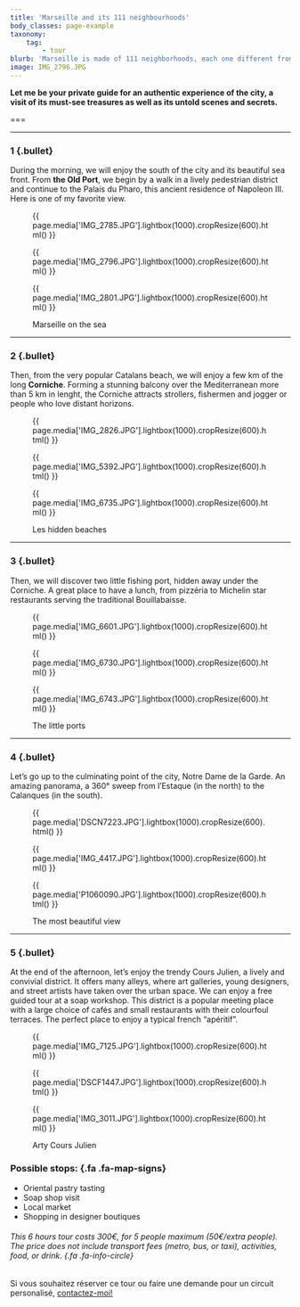 ```yaml
---
title: 'Marseille and its 111 neighbourhoods'
body_classes: page-example
taxonomy:
    tag:
        - tour
blurb: 'Marseille is made of 111 neighborhoods, each one different from the last.'
image: IMG_2796.JPG
---
```


**Let me be your private guide for an authentic experience of the city, a visit of its must-see treasures as well as its untold scenes and secrets.**

===

<hr class="has-bullet">

### 1 {.bullet}

During the morning, we will enjoy the south of the city and its beautiful sea front. From **the Old Port**, we begin by a walk in a lively pedestrian district and continue to the Palais du Pharo, this ancient residence of Napoleon III. Here is one of my favorite view. 



<figure class="image-row row-30-30-30">

{{ page.media['IMG_2785.JPG'].lightbox(1000).cropResize(600).html() }}

{{ page.media['IMG_2796.JPG'].lightbox(1000).cropResize(600).html() }}

{{ page.media['IMG_2801.JPG'].lightbox(1000).cropResize(600).html() }}

<figcaption>Marseille on the sea</figcaption>

</figure>

<hr class="has-bullet">

### 2 {.bullet}

Then, from the very popular Catalans beach, we will enjoy a few km of the long **Corniche**. Forming a stunning balcony over the Mediterranean more than 5 km in lenght, the Corniche attracts strollers, fishermen and jogger or people who love distant horizons.	

<figure class="image-row row-30-30-30">

{{ page.media['IMG_2826.JPG'].lightbox(1000).cropResize(600).html() }}

{{ page.media['IMG_5392.JPG'].lightbox(1000).cropResize(600).html() }}

{{ page.media['IMG_6735.JPG'].lightbox(1000).cropResize(600).html() }}


<figcaption>Les hidden beaches</figcaption>

</figure>

<hr class="has-bullet">

### 3 {.bullet}

Then, we will discover two little fishing port, hidden away under the Corniche. A great place to have a lunch, from pizzéria to Michelin star restaurants serving the traditional Bouillabaisse.

<figure class="image-row row-30-30-30">

{{ page.media['IMG_6601.JPG'].lightbox(1000).cropResize(600).html() }}

{{ page.media['IMG_6730.JPG'].lightbox(1000).cropResize(600).html() }}

{{ page.media['IMG_6743.JPG'].lightbox(1000).cropResize(600).html() }}

<figcaption>The little ports</figcaption>

</figure>

<hr class="has-bullet">

### 4 {.bullet}

Let’s go up to the culminating point of the city, Notre Dame de la Garde. An amazing panorama, a 360° sweep from l’Estaque (in the north) to the Calanques (in the south).

<figure class="image-row row-30-30-30">

{{ page.media['DSCN7223.JPG'].lightbox(1000).cropResize(600).html() }}

{{ page.media['IMG_4417.JPG'].lightbox(1000).cropResize(600).html() }}

{{ page.media['P1060090.JPG'].lightbox(1000).cropResize(600).html() }}

<figcaption>The most beautiful view</figcaption>

</figure>

<hr class="has-bullet">

### 5 {.bullet}

At the end of the afternoon, let’s enjoy the trendy Cours Julien, a lively and convivial district. It offers many alleys, where art galleries, young designers, and street artists have taken over the urban space. We can enjoy a free guided tour at a soap workshop. This district is a popular meeting place with a large choice of cafés and small restaurants with their colourfoul terraces. The perfect place to enjoy a typical french “apéritif”.

<figure class="image-row row-25-50-25">

{{ page.media['IMG_7125.JPG'].lightbox(1000).cropResize(600).html() }}

{{ page.media['DSCF1447.JPG'].lightbox(1000).cropResize(600).html() }}

{{ page.media['IMG_3011.JPG'].lightbox(1000).cropResize(600).html() }}

<figcaption>Arty Cours Julien</figcaption>

</figure>






<div class="cell cell--feature width-50" markdown="1">


### Possible stops:   {.fa .fa-map-signs}


* Oriental pastry tasting
* Soap shop visit
* Local market
* Shopping in designer boutiques

</div>

<div class="cell cell--info width-50" markdown="1">

###### This 6 hours tour costs 300€, for 5 people maximum (50€/extra people). The price does not include transport fees (metro, bus, or taxi), activities, food, or drink.   {.fa .fa-info-circle}

Si vous souhaitez réserver ce tour ou faire une demande pour un circuit personalisé, [contactez-moi!](http://toctoc.peacock.uberspace.de/fr/contact)

</div>
